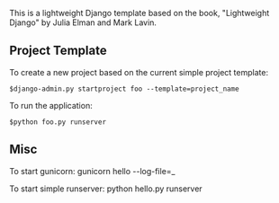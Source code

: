 This is a lightweight Django template based on the book, "Lightweight Django"
by Julia Elman and Mark Lavin.

Project Template
----------------
To create a new project based on the current simple project template:

    $django-admin.py startproject foo --template=project_name

To run the application:

    $python foo.py runserver


Misc
----
To start gunicorn:
    gunicorn hello --log-file=_

To start simple runserver:
    python hello.py runserver
